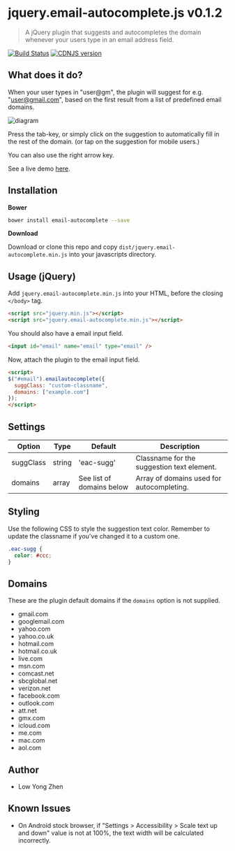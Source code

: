 # jquery.email-autocomplete.js v0.1.2

> A jQuery plugin that suggests and autocompletes the domain whenever your users type in an email address field.

[![Build Status](https://travis-ci.org/10w042/email-autocomplete.svg?branch=master)](https://travis-ci.org/10w042/email-autocomplete)
[![CDNJS version](https://img.shields.io/cdnjs/v/email-autocomplete.svg)](https://cdnjs.com/libraries/email-autocomplete)


## What does it do?

When your user types in "user@gm", the plugin will suggest for e.g. "user@gmail.com", based on the first result from a list of predefined email domains.

![diagram](https://raw.github.com/10w042/email-autocomplete/master/doc_assets/example.png)

Press the tab-key, or simply click on the suggestion to automatically fill in the rest of the domain. (or tap on the suggestion for mobile users.)

You can also use the right arrow key.

See a live demo [here](http://10w042.github.io/email-autocomplete/demo/).

## Installation

**Bower**

```sh
bower install email-autocomplete --save
```

**Download** 

Download or clone this repo and copy `dist/jquery.email-autocomplete.min.js` into your javascripts directory.

## Usage (jQuery)

Add `jquery.email-autocomplete.min.js` into your HTML, before the closing `</body>` tag.

```html
<script src="jquery.min.js"></script>
<script src="jquery.email-autocomplete.min.js"></script>
```

You should also have a email input field.

```html
<input id="email" name="email" type="email" />
```

Now, attach the plugin to the email input field.

```html
<script>
$("#email").emailautocomplete({
  suggClass: "custom-classname",
  domains: ["example.com"]
});
</script>
```

## Settings

Option | Type | Default | Description
------ | ---- | ------- | -----------
suggClass|string|'eac-sugg'|Classname for the suggestion text element.
domains|array|See list of domains below|Array of domains used for autocompleting.

## Styling

Use the following CSS to style the suggestion text color. Remember to update the classname if you've changed it to a custom one.

```css
.eac-sugg {
  color: #ccc;
}
```

## Domains

These are the plugin default domains if the `domains` option is not supplied.

* gmail.com
* googlemail.com
* yahoo.com
* yahoo.co.uk
* hotmail.com
* hotmail.co.uk
* live.com
* msn.com
* comcast.net
* sbcglobal.net
* verizon.net
* facebook.com
* outlook.com
* att.net
* gmx.com
* icloud.com
* me.com
* mac.com
* aol.com

## Author

- Low Yong Zhen


## Known Issues

* On Android stock browser, if "Settings > Accessibility > Scale text up and down" value is not at 100%, the text width will be calculated incorrectly.
